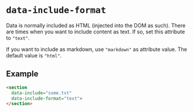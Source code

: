 # `data-include-format`

Data is normally included as HTML (injected into the DOM as such). There are times when you want to include content as text. If so, set this attribute to `"text"`.

If you want to include as markdown, use `"markdown"` as attribute value. The default value is `"html"`.

## Example

```html "example": "Treat the content of some.txt as plain text."
<section
  data-include="some.txt"
  data-include-format="text">
</section>
```
